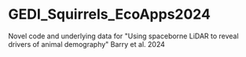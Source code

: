 # GEDI_Squirrels_EcoApps2024
Novel code and underlying data for "Using spaceborne LiDAR to reveal drivers of animal demography" Barry et al. 2024
